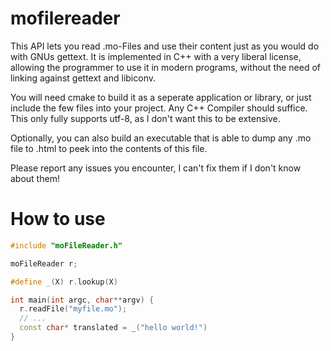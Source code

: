 mofilereader
============

This API lets you read .mo-Files and use their content just as you would do with GNUs gettext. It is implemented in C++ with a very liberal license, allowing the programmer to use it in modern programs, without the need of linking against gettext and libiconv.

You will need cmake to build it as a seperate application or library, or just include the few files into your project. Any C++ Compiler should suffice. 
This only fully supports utf-8, as I don't want this to be extensive. 

Optionally, you can also build an executable that is able to dump any .mo file to .html to peek into the contents of this file. 

Please report any issues you encounter, I can't fix them if I don't know about them!


How to use
==========

~~~c++
#include "moFileReader.h"

moFileReader r;

#define _(X) r.lookup(X)

int main(int argc, char**argv) {
  r.readFile("myfile.mo");
  // ...
  const char* translated = _("hello world!")
}
~~~
